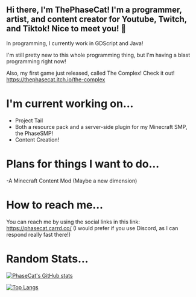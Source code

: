 ## Hi there, I'm ThePhaseCat! I'm a programmer, artist, and content creator for Youtube, Twitch, and Tiktok! Nice to meet you! 👋

In programming, I currently work in GDScript and Java!

I'm still pretty new to this whole programming thing, but I'm having a blast programming right now!

Also, my first game just released, called The Complex! Check it out!
https://thephasecat.itch.io/the-complex

# I'm current working on...
- Project Tail
- Both a resource pack and a server-side plugin for my Minecraft SMP, the PhaseSMP!
- Content Creation!

# Plans for things I want to do...
-A Minecraft Content Mod (Maybe a new dimension)

# How to reach me...
You can reach me by using the social links in this link: https://phasecat.carrd.co/
(I would prefer if you use Discord, as I can respond really fast there!)

# Random Stats...

[![PhaseCat's GitHub stats](https://github-readme-stats.vercel.app/api?username=thephasecat&show_icons=true&theme=tokyonight)](https://github.com/anuraghazra/github-readme-stats)

[![Top Langs](https://github-readme-stats.vercel.app/api/top-langs/?username=thephasecat&layout=compact&theme=tokyonight)](https://github.com/anuraghazra/github-readme-stats)
